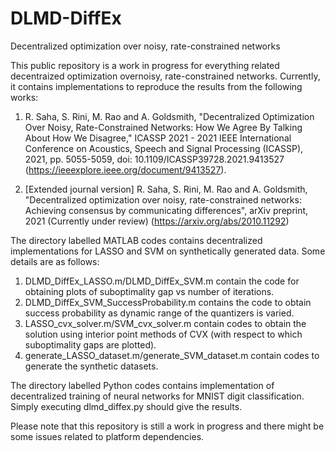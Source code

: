 # DLMD-DiffEx
Decentralized optimization over noisy, rate-constrained networks

This public repository is a work in progress for everything related decentraized optimization overnoisy, rate-constrained networks.
Currently, it contains implementations to reproduce the results from the following works:

1. R. Saha, S. Rini, M. Rao and A. Goldsmith, "Decentralized Optimization Over Noisy, Rate-Constrained Networks: How We Agree By Talking About How We Disagree," ICASSP 2021 - 2021 IEEE International Conference on Acoustics, Speech and Signal Processing (ICASSP), 2021, pp. 5055-5059, doi: 10.1109/ICASSP39728.2021.9413527 (https://ieeexplore.ieee.org/document/9413527).

2. [Extended journal version] R. Saha, S. Rini, M. Rao and A. Goldsmith, "Decentralized optimization over noisy, rate-constrained networks: Achieving consensus by communicating differences", arXiv preprint, 2021 (Currently under review) (https://arxiv.org/abs/2010.11292)

The directory labelled MATLAB codes contains decentralized implementations for LASSO and SVM on synthetically generated data. Some details are as follows:

1. DLMD_DiffEx_LASSO.m/DLMD_DiffEx_SVM.m contain the code for obtaining plots of suboptimality gap vs number of iterations.
2. DLMD_DiffEx_SVM_SuccessProbability.m contains the code to obtain success probability as dynamic range of the quantizers is varied.
3. LASSO_cvx_solver.m/SVM_cvx_solver.m contain codes to obtain the solution using interior point methods of CVX (with respect to which suboptimality gaps are plotted).
4. generate_LASSO_dataset.m/generate_SVM_dataset.m contain codes to generate the synthetic datasets.

The directory labelled Python codes contains implementation of decentralized training of neural networks for MNIST digit classification. Simply executing dlmd_diffex.py should give the results.

Please note that this repository is still a work in progress and there might be some issues related to platform dependencies. 
